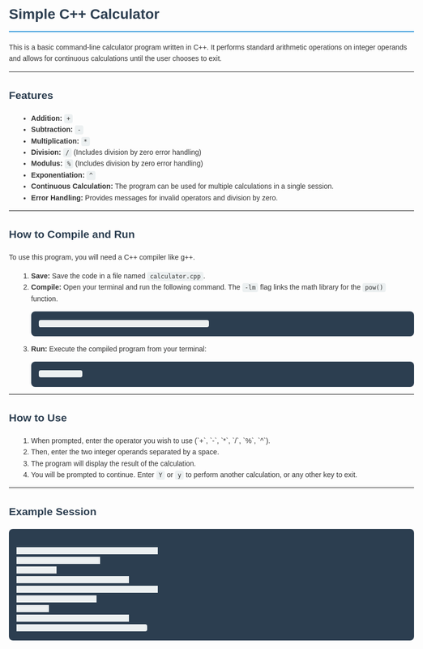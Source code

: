 <!DOCTYPE html>
<html lang="en">
<head>
    <meta charset="UTF-8">
    <meta name="viewport" content="width=device-width, initial-scale=1.0">
    <title>Simple C++ Calculator</title>
    <style>
        body { font-family: sans-serif; line-height: 1.6; color: #333; max-width: 800px; margin: 0 auto; padding: 20px; }
        h1, h2, h3 { color: #2c3e50; }
        h1 { border-bottom: 2px solid #3498db; padding-bottom: 10px; }
        code { background-color: #ecf0f1; padding: 2px 5px; border-radius: 4px; }
        pre { background-color: #2c3e50; color: #ecf0f1; padding: 15px; border-radius: 8px; overflow-x: auto; }
        ul, ol { margin-left: 20px; }
    </style>
</head>
<body>

<h1>Simple C++ Calculator</h1>
<p>This is a basic command-line calculator program written in C++. It performs standard arithmetic operations on integer operands and allows for continuous calculations until the user chooses to exit.</p>

<hr>

<h2>Features</h2>
<ul>
    <li><strong>Addition:</strong> <code>+</code></li>
    <li><strong>Subtraction:</strong> <code>-</code></li>
    <li><strong>Multiplication:</strong> <code>*</code></li>
    <li><strong>Division:</strong> <code>/</code> (Includes division by zero error handling)</li>
    <li><strong>Modulus:</strong> <code>%</code> (Includes division by zero error handling)</li>
    <li><strong>Exponentiation:</strong> <code>^</code></li>
    <li><strong>Continuous Calculation:</strong> The program can be used for multiple calculations in a single session.</li>
    <li><strong>Error Handling:</strong> Provides messages for invalid operators and division by zero.</li>
</ul>

<hr>

<h2>How to Compile and Run</h2>
<p>To use this program, you will need a C++ compiler like g++.</p>
<ol>
    <li><strong>Save:</strong> Save the code in a file named <code>calculator.cpp</code>.</li>
    <li><strong>Compile:</strong> Open your terminal and run the following command. The <code>-lm</code> flag links the math library for the <code>pow()</code> function.
        <pre><code>g++ calculator.cpp -o calculator -std=c++11 -lm</code></pre>
    </li>
    <li><strong>Run:</strong> Execute the compiled program from your terminal:
        <pre><code>./calculator</code></pre>
    </li>
</ol>

<hr>

<h2>How to Use</h2>
<ol>
    <li>When prompted, enter the operator you wish to use (`+`, `-`, `*`, `/`, `%`, `^`).</li>
    <li>Then, enter the two integer operands separated by a space.</li>
    <li>The program will display the result of the calculation.</li>
    <li>You will be prompted to continue. Enter <code>Y</code> or <code>y</code> to perform another calculation, or any other key to exit.</li>
</ol>

<hr>

<h2>Example Session</h2>
<pre><code>
Enter an operator (+, -, *, /, %, ^): +
Enter the operands:10 5
10 + 5 = 15
Do you wish to continue?(y/n):y
Enter an operator (+, -, *, /, %, ^): ^
Enter the operands:2 3
2 ^ 3 = 8
Do you wish to continue?(y/n):n
Calculator CLOSED.Thanks for using:)
</code></pre>

</body>
</html>
